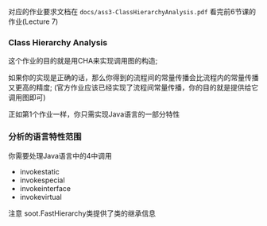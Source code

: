 对应的作业要求文档在 `docs/ass3-ClassHierarchyAnalysis.pdf`
看完前6节课的作业(Lecture 7)

### Class Hierarchy Analysis

这个作业的目的就是用CHA来实现调用图的构造;

如果你的实现是正确的话，那么你得到的流程间的常量传播会比流程内的常量传播又更高的精度;
(官方作业应该已经实现了流程间常量传播，你的目的就是提供给它调用图即可)

正如第1个作业一样，你只需实现Java语言的一部分特性

### 分析的语言特性范围
你需要处理Java语言中的4中调用
- invokestatic
- invokespecial
- invokeinterface
- invokevirtual

注意 soot.FastHierarchy类提供了类的继承信息





